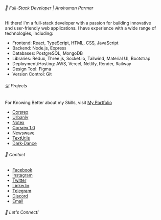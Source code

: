 ###### 🚀 Full-Stack Developer | Anshuman Parmar

Hi there! I'm a full-stack developer with a passion for building innovative and user-friendly web applications. I have experience with a wide range of technologies, including:

* Frontend: React, TypeScript, HTML, CSS, JavaScript
* Backend: Node.js, Express
* Databases: PostgreSQL, MongoDB
* Libraries:  Redux, Three.js, Socket.io, Tailwind, Material UI, Bootstrap
* Deployment/Hosting: AWS, Vercel, Netlify, Render, Railway
* Design Tool: Figma 
* Version Control: Git

###### 💻 Projects

For Knowing Better about my Skills, visit <a href="anshumansp.netlify.app" > My Portfolio </a>

* <a href="https://corsrex.netlify.app/">Corsrex </a>
* <a href="https://urbanly.netlify.app/">Urbanly </a>
* <a href="https://notx.netlify.app/">Notex </a>
* <a href="https://corsrex-v1.netlify.app/">Corsrex 1.0 </a>
* <a href="https://github.com/anshumansp/NewsWave-React">Newswave </a>
* <a href="https://txtutls.netlify.app/">TextUtils </a>
* <a href="https://dark-dance-production.up.railway.app/">Dark-Dance </a>

###### 💬 Contact

* <a href="https://corsrex.netlify.app/">Facebook </a>
* <a href="https://corsrex.netlify.app/">Instagram </a>
* <a href="https://corsrex.netlify.app/">Twitter </a>
* <a href="https://corsrex.netlify.app/">Linkedin </a>
* <a href="https://corsrex.netlify.app/">Telegram </a>
* <a href="https://corsrex.netlify.app/">Discord </a>
* <a href="https://corsrex.netlify.app/">Email </a>

###### 🌌 Let's Connect!
